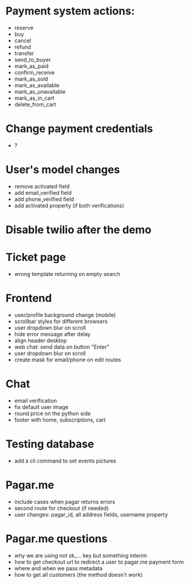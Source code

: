 # Payment system actions:

- reserve
- buy
- cancel
- refund
- transfer
- send_to_buyer
- mark_as_paid
- confirm_receive
- mark_as_sold
- mark_as_available
- mark_as_unavailable
- mark_as_in_cart
- delete_from_cart

# Change payment credentials

- ?

# User's model changes

- remove activated field
- add email_verified field
- add phone_verified field
- add activated property (if both verifications)

# Disable twilio after the demo

# Ticket page

- wrong template returning on empty search

# Frontend

- user/profile background change (mobile)
- scrollbar styles for different browsers
- user dropdown blur on scroll
- hide error message after delay
- align header desktop
- web chat: send data on button "Enter"
- user dropdown blur on scroll
- create mask for email/phone on edit routes

# Chat

- email verification
- fix default user image
- round price on the python side
- footer with home, subscriptions, cart

# Testing database
- add a cli command to set events pictures


# Pagar.me
- include cases when pagar returns errors
- second route for checkout (if needed)
- user changes: pagar_id, all address fields, username property


# Pagar.me questions
- why we are using not sk_... key but something interim
- how to get checkout url to redirect a user to pagar.me payment form
- where and when we pass metadata
- how to get all customers (the method doesn't work)
